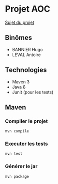 # Projet AOC

[Sujet du projet](TP_observer_parallele.pdf)

## Binômes
* BANNIER Hugo
* LEVAL Antoire 

## Technologies
* Maven 3
* Java 8
* Junit (pour les tests)

## Maven

### Compiler le projet
  ```bash
  mvn compile
  ```

### Executer les tests
  ```bash
  mvn test
  ```

### Générer le jar
  ```bash
  mvn package
  ```
